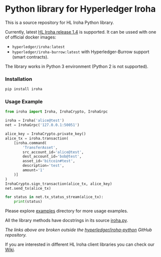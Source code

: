 # Python library for Hyperledger Iroha


This is a source repository for HL Iroha Python library.

Currently, latest [HL Iroha release 1.4](https://github.com/hyperledger/iroha/releases) is supported. It can be ussed with one of official docker images:
- `hyperledger/iroha:latest`
- `hyperledger/iroha-burrow:latest` with Hyperledger-Burrow support (smart contracts).

The library works in Python 3 environment (Python 2 is not supported).

### Installation

```bash
pip install iroha
```


### Usage Example

```python
from iroha import Iroha, IrohaCrypto, IrohaGrpc

iroha = Iroha('alice@test')
net = IrohaGrpc('127.0.0.1:50051')

alice_key = IrohaCrypto.private_key()
alice_tx = iroha.transaction(
    [iroha.command(
        'TransferAsset', 
        src_account_id='alice@test', 
        dest_account_id='bob@test', 
        asset_id='bitcoin#test',
        description='test',
        amount='1'
    )]
)
IrohaCrypto.sign_transaction(alice_tx, alice_key)
net.send_tx(alice_tx)

for status in net.tx_status_stream(alice_tx):
    print(status)
```

Please explore [examples](examples) directory for more usage examples.

All the library methods have docstrings in its source [iroha.py](iroha/iroha.py).

*The links above are broken outside the [hyperledger/iroha-python](https://github.com/hyperledger/iroha-python) GitHub repository.*

If you are interested in different HL Iroha client libraries you can check our [Wiki](https://wiki.hyperledger.org/display/iroha/Hyperledger+Iroha).
